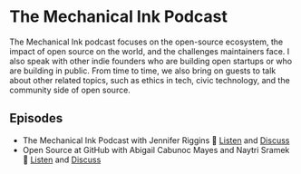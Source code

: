 # The Mechanical Ink Podcast

The Mechanical Ink podcast focuses on the open-source ecosystem, the impact of open source on the world, and the challenges maintainers face. I also speak with other indie founders who are building open startups or who are building in public. From time to time, we also bring on guests to talk about other related topics, such as ethics in tech, civic technology, and the community side of open source.

## Episodes

- The Mechanical Ink Podcast with Jennifer Riggins 🙌 [Listen](https://pod.link/1657505237/episode/c653b80d0bd0f6bfc266b9c965f3b2f7) and [Discuss](https://github.com/mechanical-ink/mechanical-ink-podcast/discussions/5)
- Open Source at GitHub with Abigail Cabunoc Mayes and Naytri Sramek 🙌 [Listen](https://pod.link/1657505237/episode/83f29c480b0ff9d6c2a89b678f29c665) and [Discuss](https://github.com/mechanical-ink/mechanical-ink-podcast/discussions/6)
